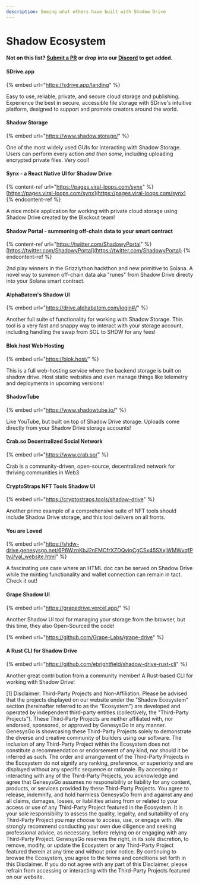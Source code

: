```yaml
---
description: Seeing what others have built with Shadow Drive
---
```


# Shadow Ecosystem

#### **Not on this list?** [**Submit a PR**](community-mainted-uis.md) **or drop into our** [**Discord**](https://discord.gg/genesysgo) **to get added.**

#### **SDrive.app**

{% embed url="https://sdrive.app/landing" %}

Easy to use, reliable, private, and secure cloud storage and publishing. Experience the best in secure, accessible file storage with SDrive's intuitive platform, designed to support and promote creators around the world.

#### **Shadow Storage**

{% embed url="https://www.shadow.storage/" %}

One of the most widely used GUIs for interacting with Shadow Storage. Users can perform every action _and then some_, including uploading encrypted private files. Very cool!

#### **Synx - a React Native UI for Shadow Drive**

{% content-ref url="https://pages.viral-loops.com/synx" %}
[https://pages.viral-loops.com/synx](https://pages.viral-loops.com/synx)
{% endcontent-ref %}

A nice mobile application for working with private cloud storage using Shadow Drive created by the Blxckout team!

#### **Shadow Portal - summoning off-chain data to your smart contract**

{% content-ref url="https://twitter.com/ShadowyPortal" %}
[https://twitter.com/ShadowyPortal](https://twitter.com/ShadowyPortal)
{% endcontent-ref %}

2nd play winners in the Grizzlython hackthon and new primitive to Solana. A novel way to summon off-chain data aka "runes" from Shadow Drive directy into your Solana smart contract.

#### **AlphaBatem's Shadow UI**

{% embed url="https://drive.alphabatem.com/login#/" %}

Another full suite of functionality for working with Shadow Storage. This tool is a very fast and snappy way to interact with your storage account, including handling the swap from SOL to SHDW for any fees!

#### **Blok.host Web Hosting**

{% embed url="https://blok.host/" %}

This is a full web-hosting service where the backend storage is built on shadow drive. Host static websites and even manage things like telemetry and deployments in upcoming versions!

#### **ShadowTube**

{% embed url="https://www.shadowtube.io/" %}

Like YouTube, but built on top of Shadow Drive storage. Uploads come directly from your Shadow Drive storage accounts!

#### **Crab.so Decentralized Social Network**

{% embed url="https://www.crab.so/" %}

Crab is a community-driven, open-source, decentralized network for thriving communities in Web3

#### **CryptoStraps NFT Tools Shadow UI**

{% embed url="https://cryptostraps.tools/shadow-drive" %}

Another prime example of a comprehensive suite of NFT tools should include Shadow Drive storage, and this tool delivers on all fronts.

#### **You are Loved**

{% embed url="https://shdw-drive.genesysgo.net/6P6WznKbJ2nEMCfrXZDQvipCgCSx45SXxjWMWvqfPtyJ/yal_website.html" %}

A fascinating use case where an HTML doc can be served on Shadow Drive while the minting functionality and wallet connection can remain in tact. Check it out!

#### **Grape Shadow UI**

{% embed url="https://grapedrive.vercel.app/" %}

Another Shadow UI tool for managing your storage from the browser, but this time, they also Open-Sourced the code!

{% embed url="https://github.com/Grape-Labs/grape-drive" %}

#### **A Rust CLI for Shadow Drive**

{% embed url="https://github.com/ebrightfield/shadow-drive-rust-cli" %}

Another great contribution from a community member! A Rust-based CLI for working with Shadow Drive!





\[1] Disclaimer: Third-Party Projects and Non-Affiliation. Please be advised that the projects displayed on our website under the "Shadow Ecosystem" section (hereinafter referred to as the "Ecosystem") are developed and operated by independent third-party entities (collectively, the "Third-Party Projects"). These Third-Party Projects are neither affiliated with, nor endorsed, sponsored, or approved by GenesysGo in any manner. GenesysGo is showcasing these Third-Party Projects solely to demonstrate the diverse and creative community of builders using our software. The inclusion of any Third-Party Project within the Ecosystem does not constitute a recommendation or endorsement of any kind, nor should it be inferred as such. The order and arrangement of the Third-Party Projects in the Ecosystem do not signify any ranking, preference, or superiority and are displayed without any specific sequence or rationale. By accessing or interacting with any of the Third-Party Projects, you acknowledge and agree that GenesysGo assumes no responsibility or liability for any content, products, or services provided by these Third-Party Projects. You agree to release, indemnify, and hold harmless GenesysGo from and against any and all claims, damages, losses, or liabilities arising from or related to your access or use of any Third-Party Project featured in the Ecosystem. It is your sole responsibility to assess the quality, legality, and suitability of any Third-Party Project you may choose to access, use, or engage with. We strongly recommend conducting your own due diligence and seeking professional advice, as necessary, before relying on or engaging with any Third-Party Project. GenesysGo reserves the right, in its sole discretion, to remove, modify, or update the Ecosystem or any Third-Party Project featured therein at any time and without prior notice. By continuing to browse the Ecosystem, you agree to the terms and conditions set forth in this Disclaimer. If you do not agree with any part of this Disclaimer, please refrain from accessing or interacting with the Third-Party Projects featured on our website.

